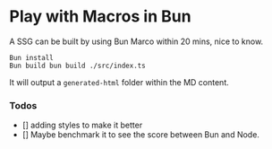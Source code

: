 # Play with Macros in Bun

A SSG can be built by using Bun Marco within 20 mins, nice to know.

```
Bun install
Bun build bun build ./src/index.ts
```

It will output a `generated-html` folder within the MD content.

### Todos

- [] adding styles to make it better
- [] Maybe benchmark it to see the score between Bun and Node.
